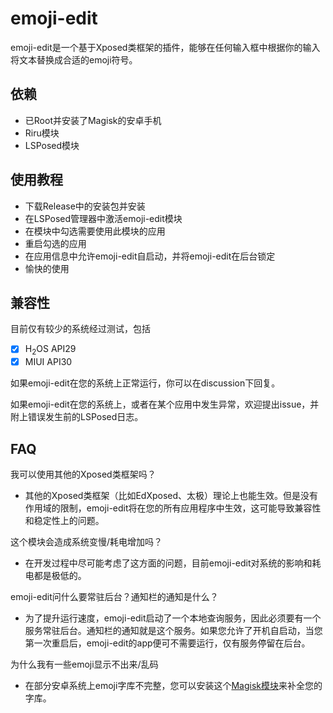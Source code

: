# emoji-edit

emoji-edit是一个基于Xposed类框架的插件，能够在任何输入框中根据你的输入将文本替换成合适的emoji符号。

## 依赖

- 已Root并安装了Magisk的安卓手机
- Riru模块
- LSPosed模块

## 使用教程

- 下载Release中的安装包并安装
- 在LSPosed管理器中激活emoji-edit模块
- 在模块中勾选需要使用此模块的应用
- 重启勾选的应用
- 在应用信息中允许emoji-edit自启动，并将emoji-edit在后台锁定
- 愉快的使用

## 兼容性

目前仅有较少的系统经过测试，包括

- [x] H<sub>2</sub>OS		API29
- [x] MIUI		API30

如果emoji-edit在您的系统上正常运行，你可以在discussion下回复。

如果emoji-edit在您的系统上，或者在某个应用中发生异常，欢迎提出issue，并附上错误发生前的LSPosed日志。

## FAQ

我可以使用其他的Xposed类框架吗？

- 其他的Xposed类框架（比如EdXposed、太极）理论上也能生效。但是没有作用域的限制，emoji-edit将在您的所有应用程序中生效，这可能导致兼容性和稳定性上的问题。

这个模块会造成系统变慢/耗电增加吗？

- 在开发过程中尽可能考虑了这方面的问题，目前emoji-edit对系统的影响和耗电都是极低的。

emoji-edit问什么要常驻后台？通知栏的通知是什么？

- 为了提升运行速度，emoji-edit启动了一个本地查询服务，因此必须要有一个服务常驻后台。通知栏的通知就是这个服务。如果您允许了开机自启动，当您第一次重启后，emoji-edit的app便可不需要运行，仅有服务停留在后台。

为什么我有一些emoji显示不出来/乱码

- 在部分安卓系统上emoji字库不完整，您可以安装这个[Magisk模块](https://github.com/Keinta15/Magisk-iOS-Emoji)来补全您的字库。